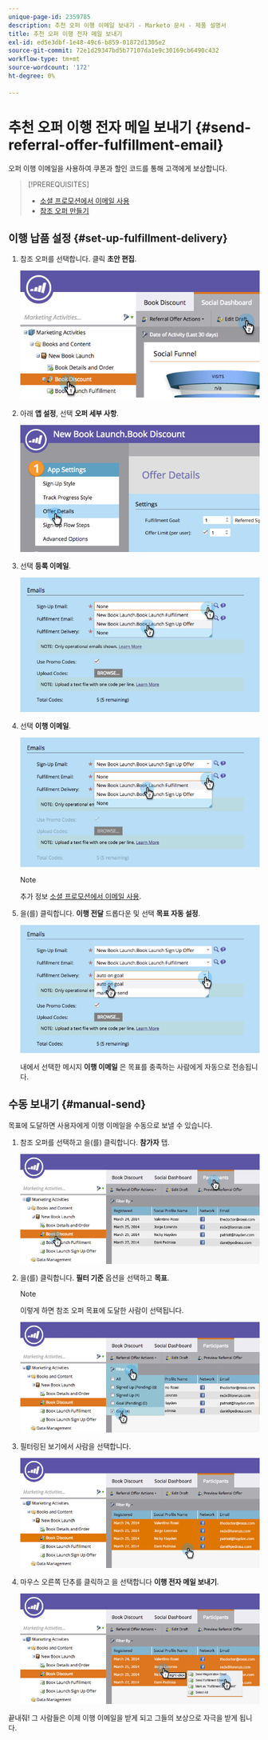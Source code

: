 ```yaml
---
unique-page-id: 2359785
description: 추천 오퍼 이행 이메일 보내기 - Marketo 문서 - 제품 설명서
title: 추천 오퍼 이행 전자 메일 보내기
exl-id: ed5e3dbf-1e48-49c6-b859-01872d1305e2
source-git-commit: 72e1d29347bd5b77107da1e9c30169cb6490c432
workflow-type: tm+mt
source-wordcount: '172'
ht-degree: 0%

---
```


# 추천 오퍼 이행 전자 메일 보내기 {#send-referral-offer-fulfillment-email}

오퍼 이행 이메일을 사용하여 쿠폰과 할인 코드를 통해 고객에게 보상합니다.

>[!PREREQUISITES]
>
>* [소셜 프로모션에서 이메일 사용](/help/marketo/product-docs/demand-generation/social/social-functions/use-emails-in-social-promotions.md)
>* [참조 오퍼 만들기](/help/marketo/product-docs/demand-generation/social/referral-offers/create-a-referral-offer.md)


## 이행 납품 설정 {#set-up-fulfillment-delivery}

1. 참조 오퍼를 선택합니다. 클릭 **초안 편집**.

   ![](assets/image2015-4-20-16-3a3-3a14.png)

1. 아래 **앱 설정**, 선택 **오퍼 세부 사항**.

   ![](assets/image2015-4-23-12-3a53-3a16.png)

1. 선택 **등록 이메일**.

   ![](assets/image2015-4-23-12-3a58-3a52.png)

1. 선택 **이행 이메일**.

   ![](assets/image2015-4-23-13-3a4-3a40.png)

   >[!NOTE]
   >
   >추가 정보 [소셜 프로모션에서 이메일 사용](/help/marketo/product-docs/demand-generation/social/social-functions/use-emails-in-social-promotions.md).

1. 을(를) 클릭합니다. **이행 전달** 드롭다운 및 선택 **목표 자동 설정**.

   ![](assets/image2015-4-23-13-3a13-3a33.png)

   내에서 선택한 메시지 **이행 이메일** 은 목표를 충족하는 사람에게 자동으로 전송됩니다.

## 수동 보내기 {#manual-send}

목표에 도달하면 사용자에게 이행 이메일을 수동으로 보낼 수 있습니다.

1. 참조 오퍼를 선택하고 을(를) 클릭합니다. **참가자** 탭.

   ![](assets/image2015-4-20-15-3a37-3a14.png)

1. 을(를) 클릭합니다. **필터 기준** 옵션을 선택하고 **목표**.

   >[!NOTE]
   >
   >이렇게 하면 참조 오퍼 목표에 도달한 사람이 선택됩니다.

   ![](assets/image2015-4-20-15-3a59-3a11.png)

1. 필터링된 보기에서 사람을 선택합니다.

   ![](assets/2015-04-23-13-08-53.png)

1. 마우스 오른쪽 단추를 클릭하고 을 선택합니다 **이행 전자 메일 보내기**.

   ![](assets/2015-04-20-15-54-13.png)

끝내줘! 그 사람들은 이제 이행 이메일을 받게 되고 그들의 보상으로 자극을 받게 됩니다.
